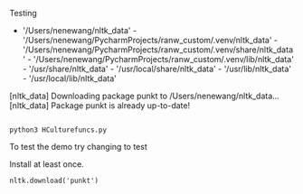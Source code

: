 
Testing 


   - '/Users/nenewang/nltk_data'
    - '/Users/nenewang/PycharmProjects/ranw_custom/.venv/nltk_data'
    - '/Users/nenewang/PycharmProjects/ranw_custom/.venv/share/nltk_data'
    - '/Users/nenewang/PycharmProjects/ranw_custom/.venv/lib/nltk_data'
    - '/usr/share/nltk_data'
    - '/usr/local/share/nltk_data'
    - '/usr/lib/nltk_data'
    - '/usr/local/lib/nltk_data'


[nltk_data] Downloading package punkt to /Users/nenewang/nltk_data...
[nltk_data]   Package punkt is already up-to-date!



```commandline

python3 HCulturefuncs.py
```

To test the demo try changing to test



Install at least once.
```commandline
nltk.download('punkt')

```

